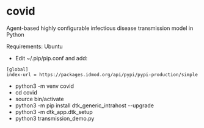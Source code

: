 # covid
Agent-based highly configurable infectious disease transmission model in Python

Requirements: Ubuntu

- Edit ~/.pip/pip.conf and add:
```
[global]
index-url = https://packages.idmod.org/api/pypi/pypi-production/simple
```
- python3 -m venv covid
- cd covid
- source bin/activate
- python3 -m pip install dtk_generic_intrahost --upgrade
- python3 -m dtk_app.dtk_setup
- python3 transmission_demo.py
